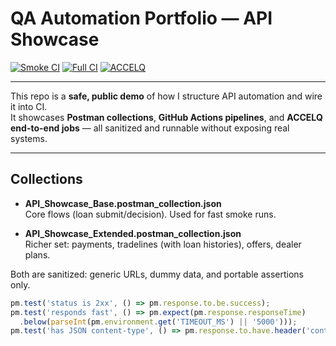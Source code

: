 # QA Automation Portfolio — API Showcase

[![Smoke CI](https://github.com/Mooncheez360/qa-portfolio/actions/workflows/postman-smoke.yml/badge.svg?branch=main)](https://github.com/Mooncheez360/qa-portfolio/actions/workflows/postman-smoke.yml?query=branch%3Amain)
[![Full CI](https://github.com/Mooncheez360/qa-portfolio/actions/workflows/postman-full.yml/badge.svg?branch=main)](https://github.com/Mooncheez360/qa-portfolio/actions/workflows/postman-full.yml?query=branch%3Amain)
[![ACCELQ](https://github.com/Mooncheez360/qa-portfolio/actions/workflows/accelq-ci.yml/badge.svg?branch=main)](https://github.com/Mooncheez360/qa-portfolio/actions/workflows/accelq-ci.yml?query=branch%3Amain)

---

This repo is a **safe, public demo** of how I structure API automation and wire it into CI.  
It showcases **Postman collections**, **GitHub Actions pipelines**, and **ACCELQ end-to-end jobs** — all sanitized and runnable without exposing real systems.

---

## Collections
- **API_Showcase_Base.postman_collection.json**  
  Core flows (loan submit/decision). Used for fast smoke runs.  

- **API_Showcase_Extended.postman_collection.json**  
  Richer set: payments, tradelines (with loan histories), offers, dealer plans.  

Both are sanitized: generic URLs, dummy data, and portable assertions only.

```js
pm.test('status is 2xx', () => pm.response.to.be.success);
pm.test('responds fast', () => pm.expect(pm.response.responseTime)
  .below(parseInt(pm.environment.get('TIMEOUT_MS') || '5000')));
pm.test('has JSON content-type', () => pm.response.to.have.header('content-type'));
